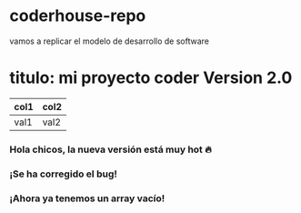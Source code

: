 # coderhouse-repo
vamos a replicar el modelo de desarrollo de software

# titulo: mi proyecto coder Version 2.0


|col1  |col2  |
|------|------|
|val1  |val2  |

### Hola chicos, la nueva versión está muy hot :fire:
### ¡Se ha corregido el bug!
### ¡Ahora ya tenemos un array vacío!
